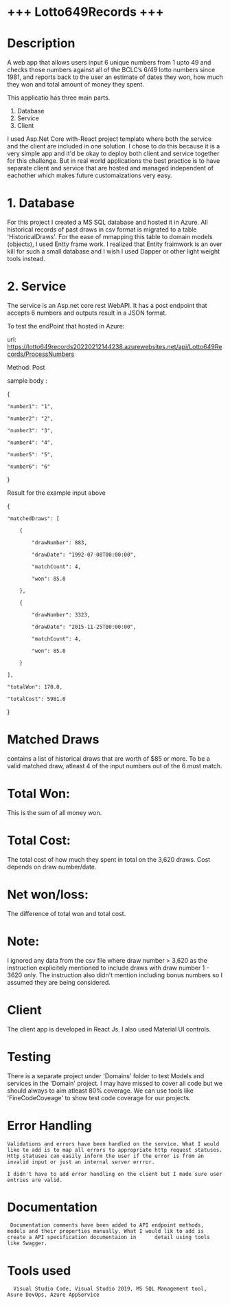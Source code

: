 # +++ Lotto649Records +++

# Description

A web app that allows users input 6 unique numbers from 1 upto 49 and checks those 
numbers against all of the BCLC’s 6/49 lotto numbers since 1981, and reports back to the user an 
estimate of dates they won, how much they won and total amount of money they spent.

This applicatio has three main parts.

1. Database
2. Service
3. Client

I used Asp.Net Core with-React project template where both the service and the client are included in one solution. I chose to do this because it is a very simple app and it'd be okay to deploy both client and service together for this challenge. But in real world applications the best practice is to have separate client and service that are hosted and managed independent of eachother which makes future customaizations very easy.

# 1. Database

For this project I created a MS SQL database and hosted it in Azure. All historical records of past draws in csv format is migrated to a table 'HistoricalDraws'. For the ease of mmapping this table to domain models (objects), I used Entty frame work. I realized that Entity fraimwork is an over kill for such a small database and I wish I used Dapper or other light weight tools instead.

 # 2. Service

The service is an Asp.net core rest WebAPI. It has a post endpoint that accepts 6 numbers and outputs result in a JSON format.

To test the endPoint that hosted in Azure:

url: https://lotto649records20220212144238.azurewebsites.net/api/Lotto649Records/ProcessNumbers

Method: Post

sample body :

{

    "number1": "1",
    
    "number2": "2",
    
    "number3": "3",
    
    "number4": "4",
    
    "number5": "5",
    
    "number6": "6"
    
}


Result for the example input above

{

    "matchedDraws": [
    
        {
        
            "drawNumber": 883,
            
            "drawDate": "1992-07-08T00:00:00",
            
            "matchCount": 4,
            
            "won": 85.0
            
        },
        
        {
        
            "drawNumber": 3323,
            
            "drawDate": "2015-11-25T00:00:00",
            
            "matchCount": 4,
            
            "won": 85.0
            
        }
        
    ],
    
    "totalWon": 170.0,
    
    "totalCost": 5981.0
    
}



# Matched Draws 

contains a list of historical draws that are worth of $85 or more. To be a valid matched draw, atleast 4 of the input numbers out of the 6 must match.

# Total Won: 

This is the sum of all money won.

# Total Cost: 

The total cost of how much they spent in total on the 3,620 draws. Cost depends on draw number/date.

# Net won/loss:

The difference of total won and total cost.

# Note:

I ignored any data from the csv file where draw number > 3,620 as the instruction explicitely mentioned to include draws with draw number 1 - 3620 only. The instruction also didn't mention including bonus numbers so I assumed they are being considered.

# Client

The client app is developed in React Js. I also used Material UI controls.

# Testing 
  
 There is a separate project under 'Domains' folder to test Models and services in the 'Domain' project. I may have missed to cover all code but we should always to aim atleast 80% coverage. We can use tools like 'FineCodeCoveage' to show test code coverage for our projects. 

# Error Handling
 
    Validations and errors have been handled on the service. What I would like to add is to map all errors to appropriate http request statuses. Http statuses can easily inform the user if the error is from an invalid input or just an internal server errror. 
    
    I didn't have to add error handling on the client but I made sure user entries are valid. 
 
 # Documentation
  
     Documentation comments have been added to API endpoint methods, models and their properties manually. What I would lik to add is create a API specification documentaion in      detail using tools like Swagger. 
     
 # Tools used
   
      Visual Studio Code, Visual Studio 2019, MS SQL Management tool, Asure DevOps, Azure AppService
